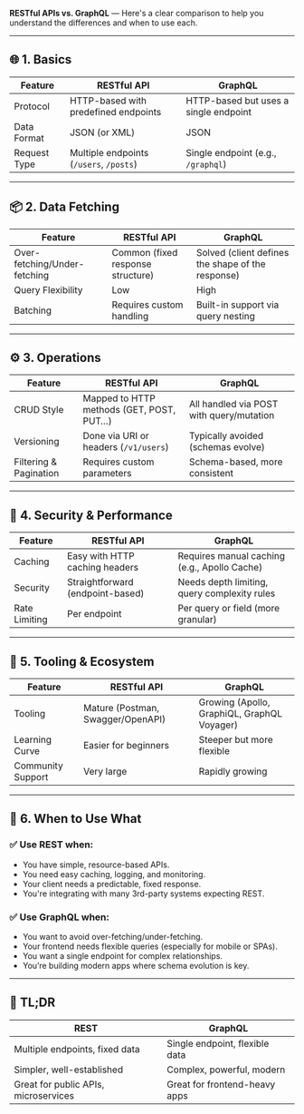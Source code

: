 **RESTful APIs vs. GraphQL** — Here's a clear comparison to help you understand the differences and when to use each.

---

## 🌐 **1. Basics**

| Feature      | RESTful API                             | GraphQL                               |
| ------------ | --------------------------------------- | ------------------------------------- |
| Protocol     | HTTP-based with predefined endpoints    | HTTP-based but uses a single endpoint |
| Data Format  | JSON (or XML)                           | JSON                                  |
| Request Type | Multiple endpoints (`/users`, `/posts`) | Single endpoint (e.g., `/graphql`)    |

---

## 📦 **2. Data Fetching**

| Feature                      | RESTful API                       | GraphQL                                           |
| ---------------------------- | --------------------------------- | ------------------------------------------------- |
| Over-fetching/Under-fetching | Common (fixed response structure) | Solved (client defines the shape of the response) |
| Query Flexibility            | Low                               | High                                              |
| Batching                     | Requires custom handling          | Built-in support via query nesting                |

---

## ⚙️ **3. Operations**

| Feature                | RESTful API                              | GraphQL                                  |
| ---------------------- | ---------------------------------------- | ---------------------------------------- |
| CRUD Style             | Mapped to HTTP methods (GET, POST, PUT…) | All handled via POST with query/mutation |
| Versioning             | Done via URI or headers (`/v1/users`)    | Typically avoided (schemas evolve)       |
| Filtering & Pagination | Requires custom parameters               | Schema-based, more consistent            |

---

## 🔐 **4. Security & Performance**

| Feature       | RESTful API                      | GraphQL                                      |
| ------------- | -------------------------------- | -------------------------------------------- |
| Caching       | Easy with HTTP caching headers   | Requires manual caching (e.g., Apollo Cache) |
| Security      | Straightforward (endpoint-based) | Needs depth limiting, query complexity rules |
| Rate Limiting | Per endpoint                     | Per query or field (more granular)           |

---

## 🧰 **5. Tooling & Ecosystem**

| Feature           | RESTful API                       | GraphQL                                     |
| ----------------- | --------------------------------- | ------------------------------------------- |
| Tooling           | Mature (Postman, Swagger/OpenAPI) | Growing (Apollo, GraphiQL, GraphQL Voyager) |
| Learning Curve    | Easier for beginners              | Steeper but more flexible                   |
| Community Support | Very large                        | Rapidly growing                             |

---

## 🚀 **6. When to Use What**

### ✅ Use **REST** when:

* You have simple, resource-based APIs.
* You need easy caching, logging, and monitoring.
* Your client needs a predictable, fixed response.
* You're integrating with many 3rd-party systems expecting REST.

### ✅ Use **GraphQL** when:

* You want to avoid over-fetching/under-fetching.
* Your frontend needs flexible queries (especially for mobile or SPAs).
* You want a single endpoint for complex relationships.
* You’re building modern apps where schema evolution is key.

---

## 🧠 TL;DR

| REST                                 | GraphQL                        |
| ------------------------------------ | ------------------------------ |
| Multiple endpoints, fixed data       | Single endpoint, flexible data |
| Simpler, well-established            | Complex, powerful, modern      |
| Great for public APIs, microservices | Great for frontend-heavy apps  |


